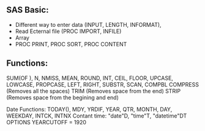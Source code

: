 ## SAS Basic:
- Different way to enter data (INPUT, LENGTH, INFORMAT),
- Read Ecternal file (PROC IMPORT, INFILE)
- Array
- PROC PRINT, PROC SORT, PROC CONTENT

## Functions:
SUM(OF ), N, NMISS, MEAN, ROUND, INT, CEIL, FLOOR, UPCASE, LOWCASE, PROPCASE, LEFT, RIGHT, SUBSTR, SCAN, COMPBL
COMPRESS (Removes all the spaces)
TRIM (Removes space from the end)
STRIP (Removes space from the begining and end)

Date Functions: TODAY(), MDY, YRDIF, YEAR, QTR, MONTH, DAY, WEEKDAY, INTCK, INTNX
Contant time: "date"D, "time"T, "datetime"DT
OPTIONS YEARCUTOFF = 1920

